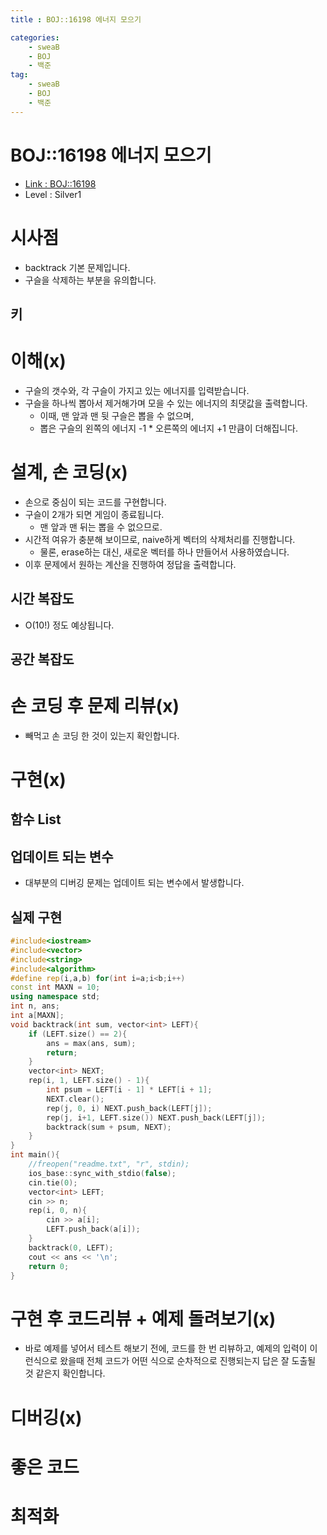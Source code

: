 ```yaml
---
title : BOJ::16198 에너지 모으기

categories:
    - sweaB
    - BOJ
    - 백준
tag:
    - sweaB
    - BOJ
    - 백준
---
```

# BOJ::16198 에너지 모으기
- [Link : BOJ::16198](https://www.acmicpc.net/problem/16198)
- Level : Silver1

# 시사점
- backtrack 기본 문제입니다.
- 구슬을 삭제하는 부분을 유의합니다.

## 키

# 이해(x)
- 구슬의 갯수와, 각 구슬이 가지고 있는 에너지를 입력받습니다.
- 구슬을 하나씩 뽑아서 제거해가며 모을 수 있는 에너지의 최댓값을 출력합니다.
  - 이때, 맨 앞과 맨 뒷 구슬은 뽑을 수 없으며,
  - 뽑은 구슬의 왼쪽의 에너지 -1 * 오른쪽의 에너지 +1 만큼이 더해집니다.

# 설계, 손 코딩(x)
- 손으로 중심이 되는 코드를 구현합니다.
- 구슬이 2개가 되면 게임이 종료됩니다.
  - 맨 앞과 맨 뒤는 뽑을 수 없으므로.
- 시간적 여유가 충분해 보이므로, naive하게 벡터의 삭제처리를 진행합니다.
  - 물론, erase하는 대신, 새로운 벡터를 하나 만들어서 사용하였습니다.
- 이후 문제에서 원하는 계산을 진행하여 정답을 출력합니다.

## 시간 복잡도
- O(10!) 정도 예상됩니다.

## 공간 복잡도

# 손 코딩 후 문제 리뷰(x)
- 빼먹고 손 코딩 한 것이 있는지 확인합니다.

# 구현(x)

## 함수 List 

## 업데이트 되는 변수
- 대부분의 디버깅 문제는 업데이트 되는 변수에서 발생합니다.

## 실제 구현 

```cpp
#include<iostream>
#include<vector>
#include<string>
#include<algorithm>
#define rep(i,a,b) for(int i=a;i<b;i++)
const int MAXN = 10;
using namespace std;
int n, ans;
int a[MAXN];
void backtrack(int sum, vector<int> LEFT){
    if (LEFT.size() == 2){
        ans = max(ans, sum);
        return;
    }
    vector<int> NEXT;
    rep(i, 1, LEFT.size() - 1){
        int psum = LEFT[i - 1] * LEFT[i + 1];
        NEXT.clear();
        rep(j, 0, i) NEXT.push_back(LEFT[j]);
		rep(j, i+1, LEFT.size()) NEXT.push_back(LEFT[j]);
        backtrack(sum + psum, NEXT);
    }
}
int main(){
    //freopen("readme.txt", "r", stdin);
    ios_base::sync_with_stdio(false);
    cin.tie(0);
    vector<int> LEFT;
    cin >> n;
    rep(i, 0, n){
        cin >> a[i];
        LEFT.push_back(a[i]);
    }
    backtrack(0, LEFT);
    cout << ans << '\n';
    return 0;
}
```

# 구현 후 코드리뷰 + 예제 돌려보기(x)
- 바로 예제를 넣어서 테스트 해보기 전에, 코드를 한 번 리뷰하고, 예제의 입력이 이런식으로 왔을때
  전체 코드가 어떤 식으로 순차적으로 진행되는지 답은 잘 도출될 것 같은지 확인합니다.

# 디버깅(x)

# 좋은 코드

# 최적화
